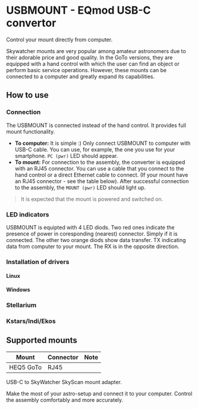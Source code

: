 # USBMOUNT - EQmod  USB-C convertor
Control your mount directly from  computer. 

Skywatcher mounts are very popular among amateur astronomers due to their adorable price and good quality. In the GoTo versions, they are equipped with a hand control with which the user can find an object or perform basic service operations. However, these mounts can be connected to a computer and greatly expand its capabilities.

## How to use

### Connection
The USBMOUNT is connected instead of the hand control. It provides full mount functionality.

* **To computer:** It is simple :) Only connect USBMOUNT to computer with USB-C cable. You can use, for example, the one you use for your smartphone. `PC (pwr)` LED should appear. 
* **To mount:**  For connection to the assembly, the converter is equipped with an RJ45 connector. You can use a cable that you connect to the hand control or a direct Ethernet cable to connect. (If your mount have an RJ45 connector - see the table below). After successful connection to the assembly, the `MOUNT (pwr)` LED should light up. 

> It is expected that the mount is powered and switched on.

### LED indicators
USBMOUNT is equipted with 4 LED diods. Two red ones indicate the presence of power in coresponding (nearest) connector. Simply if it is connected. The other two orange diods show data transfer. TX indicating data from computer to your mount. The RX is in the opposite direction. 

### Installation of drivers
#### Linux


#### Windows

### Stellarium


### Kstars/Indi/Ekos




## Supported mounts

| Mount | Connector | Note |
|-----|-----|-----|
|HEQ5 GoTo | RJ45 |  |

USB-C to SkyWatcher SkyScan mount adapter. 

Make the most of your astro-setup and connect it to your computer. Control the assembly comfortably and more accurately.
